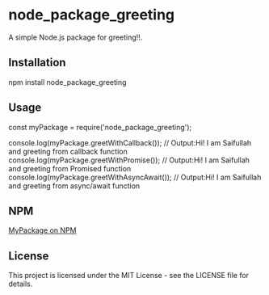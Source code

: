 # node_package_greeting

A simple Node.js package for greeting!!.

## Installation

npm install node_package_greeting

## Usage

const myPackage = require('node_package_greeting');

console.log(myPackage.greetWithCallback()); // Output:Hi! I am Saifullah and greeting from callback function
console.log(myPackage.greetWithPromise()); // Output:Hi! I am Saifullah and greeting from Promised function
console.log(myPackage.greetWithAsyncAwait()); // Output:Hi! I am Saifullah and greeting from async/await function

## NPM

[MyPackage on NPM](https://www.npmjs.com/package/node_package_greeting)

## License

This project is licensed under the MIT License - see the LICENSE file for details.
